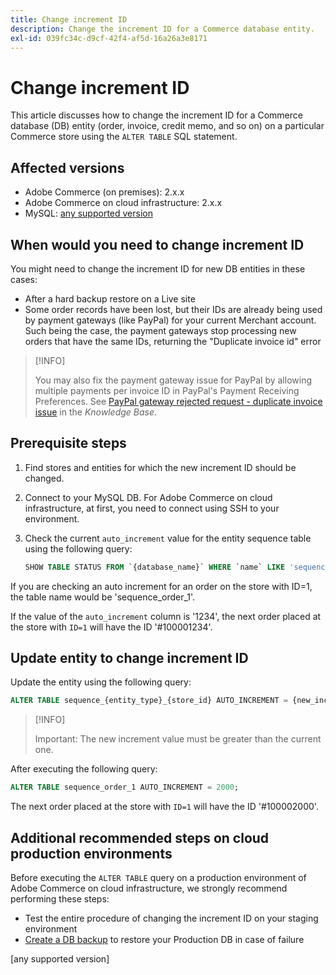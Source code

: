 ```yaml
---
title: Change increment ID
description: Change the increment ID for a Commerce database entity.
exl-id: 039fc34c-d9cf-42f4-af5d-16a26a3e8171
---
```

# Change increment ID

This article discusses how to change the increment ID for a Commerce database (DB) entity (order, invoice, credit memo, and so on) on a particular Commerce store using the `ALTER TABLE` SQL statement.

## Affected versions

- Adobe Commerce (on premises): 2.x.x
- Adobe Commerce on cloud infrastructure: 2.x.x
- MySQL: [any supported version](../../installation/prerequisites/database/mysql.md)

## When would you need to change increment ID

You might need to change the increment ID for new DB entities in these cases:

- After a hard backup restore on a Live site
- Some order records have been lost, but their IDs are already being used by payment gateways (like PayPal) for your current Merchant account. Such being the case, the payment gateways stop processing new orders that have the same IDs, returning the "Duplicate invoice id" error

>[!INFO]
>
>You may also fix the payment gateway issue for PayPal by allowing multiple payments per invoice ID in PayPal's Payment Receiving Preferences. See [PayPal gateway rejected request - duplicate invoice issue](https://experienceleague.adobe.com/docs/commerce-knowledge-base/kb/troubleshooting/payments/paypal-gateway-rejected-request-duplicate-invoice-issue.html) in the _Knowledge Base_.

## Prerequisite steps

1. Find stores and entities for which the new increment ID should be changed.
1. Connect to your MySQL DB.
   For Adobe Commerce on cloud infrastructure, at first, you need to connect using SSH to your environment.
1. Check the current `auto_increment` value for the entity sequence table using the following query:

   ```sql
   SHOW TABLE STATUS FROM `{database_name}` WHERE `name` LIKE 'sequence_{entity_type}_{store_id}';
   ```

If you are checking an auto increment for an order on the store with ID=1, the table name would be 'sequence_order_1'.

If the value of the `auto_increment` column is '1234', the next order placed at the store with `ID=1` will have the ID '#100001234'.

## Update entity to change increment ID

Update the entity using the following query:

```sql
ALTER TABLE sequence_{entity_type}_{store_id} AUTO_INCREMENT = {new_increment_value};
```

>[!INFO]
>
>Important: The new increment value must be greater than the current one.

After executing the following query:

```sql
ALTER TABLE sequence_order_1 AUTO_INCREMENT = 2000;
```

The next order placed at the store with `ID=1` will have the ID '#100002000'.

## Additional recommended steps on cloud production environments

Before executing the `ALTER TABLE` query on a production environment of Adobe Commerce on cloud infrastructure, we strongly recommend performing these steps:

-  Test the entire procedure of changing the increment ID on your staging environment
-  [Create a DB backup][] to restore your Production DB in case of failure

<!-- Link Definitions -->

[PayPal gateway rejected request - duplicate invoice issue]: https://support.magento.com/hc/en-us/articles/115002457473
[Create a DB backup]: https://support.magento.com/hc/en-us/articles/360003254334
[any supported version]
